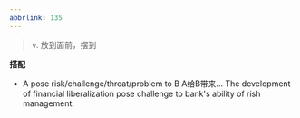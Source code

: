 ```yaml
---
abbrlink: 135
---
```

> v. 放到面前，摆到

**搭配**
- A pose risk/challenge/threat/problem to  B
	A给B带来...
	The development of financial liberalization pose challenge to bank's ability of rish management.